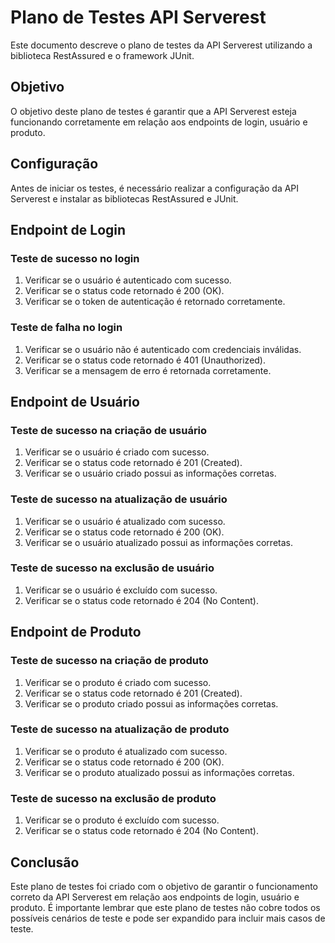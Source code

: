 # Plano de Testes API Serverest

Este documento descreve o plano de testes da API Serverest utilizando a biblioteca RestAssured e o framework JUnit.

## Objetivo

O objetivo deste plano de testes é garantir que a API Serverest esteja funcionando corretamente em relação aos endpoints de login, usuário e produto.

## Configuração

Antes de iniciar os testes, é necessário realizar a configuração da API Serverest e instalar as bibliotecas RestAssured e JUnit.

## Endpoint de Login

### Teste de sucesso no login

1. Verificar se o usuário é autenticado com sucesso.
2. Verificar se o status code retornado é 200 (OK).
3. Verificar se o token de autenticação é retornado corretamente.

### Teste de falha no login

1. Verificar se o usuário não é autenticado com credenciais inválidas.
2. Verificar se o status code retornado é 401 (Unauthorized).
3. Verificar se a mensagem de erro é retornada corretamente.

## Endpoint de Usuário

### Teste de sucesso na criação de usuário

1. Verificar se o usuário é criado com sucesso.
2. Verificar se o status code retornado é 201 (Created).
3. Verificar se o usuário criado possui as informações corretas.

### Teste de sucesso na atualização de usuário

1. Verificar se o usuário é atualizado com sucesso.
2. Verificar se o status code retornado é 200 (OK).
3. Verificar se o usuário atualizado possui as informações corretas.

### Teste de sucesso na exclusão de usuário

1. Verificar se o usuário é excluído com sucesso.
2. Verificar se o status code retornado é 204 (No Content).

## Endpoint de Produto

### Teste de sucesso na criação de produto

1. Verificar se o produto é criado com sucesso.
2. Verificar se o status code retornado é 201 (Created).
3. Verificar se o produto criado possui as informações corretas.

### Teste de sucesso na atualização de produto

1. Verificar se o produto é atualizado com sucesso.
2. Verificar se o status code retornado é 200 (OK).
3. Verificar se o produto atualizado possui as informações corretas.

### Teste de sucesso na exclusão de produto

1. Verificar se o produto é excluído com sucesso.
2. Verificar se o status code retornado é 204 (No Content).

## Conclusão

Este plano de testes foi criado com o objetivo de garantir o funcionamento correto da API Serverest em relação aos endpoints de login, usuário e produto. É importante lembrar que este plano de testes não cobre todos os possíveis cenários de teste e pode ser expandido para incluir mais casos de teste.
